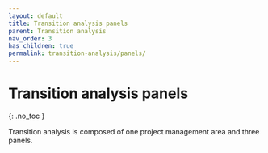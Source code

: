 ```yaml
---
layout: default
title: Transition analysis panels
parent: Transition analysis
nav_order: 3
has_children: true
permalink: transition-analysis/panels/
---
```


# Transition analysis panels
{: .no_toc }

Transition analysis is composed of one project management area and three panels.



